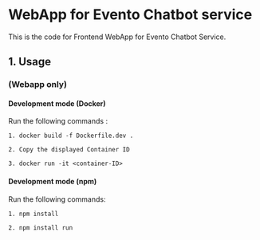 # WebApp for Evento Chatbot service

This is the code for Frontend WebApp for Evento Chatbot Service.

## 1. Usage 

### (Webapp only)
#### Development mode (Docker)
Run the following commands :

```1. docker build -f Dockerfile.dev .```

```2. Copy the displayed Container ID```

```3. docker run -it <container-ID>```

#### Development mode (npm)
Run the following commands: 

```1. npm install```

```2. npm install run```
